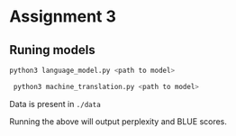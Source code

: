 # Assignment 3

## Runing models

```py
python3 language_model.py <path to model>
```

```py
 python3 machine_translation.py <path to model>
```

Data is present in `./data`

Running the above will output perplexity and BLUE scores.